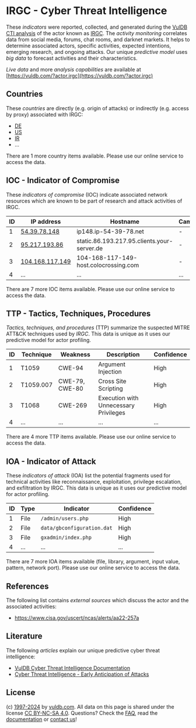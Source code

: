 # IRGC - Cyber Threat Intelligence

These _indicators_ were reported, collected, and generated during the [VulDB CTI analysis](https://vuldb.com/?kb.cti) of the actor known as [IRGC](https://vuldb.com/?actor.irgc). The _activity monitoring_ correlates data from social media, forums, chat rooms, and darknet markets. It helps to determine associated actors, specific activities, expected intentions, emerging research, and ongoing attacks. Our unique _predictive model_ uses _big data_ to forecast activities and their characteristics.

_Live data_ and more _analysis capabilities_ are available at [https://vuldb.com/?actor.irgc](https://vuldb.com/?actor.irgc)

## Countries

These _countries_ are directly (e.g. origin of attacks) or indirectly (e.g. access by proxy) associated with IRGC:

* [DE](https://vuldb.com/?country.de)
* [US](https://vuldb.com/?country.us)
* [IR](https://vuldb.com/?country.ir)
* ...

There are 1 more country items available. Please use our online service to access the data.

## IOC - Indicator of Compromise

These _indicators of compromise_ (IOC) indicate associated network resources which are known to be part of research and attack activities of IRGC.

ID | IP address | Hostname | Campaign | Confidence
-- | ---------- | -------- | -------- | ----------
1 | [54.39.78.148](https://vuldb.com/?ip.54.39.78.148) | ip148.ip-54-39-78.net | - | High
2 | [95.217.193.86](https://vuldb.com/?ip.95.217.193.86) | static.86.193.217.95.clients.your-server.de | - | High
3 | [104.168.117.149](https://vuldb.com/?ip.104.168.117.149) | 104-168-117-149-host.colocrossing.com | - | High
4 | ... | ... | ... | ...

There are 7 more IOC items available. Please use our online service to access the data.

## TTP - Tactics, Techniques, Procedures

_Tactics, techniques, and procedures_ (TTP) summarize the suspected MITRE ATT&CK techniques used by _IRGC_. This data is unique as it uses our predictive model for actor profiling.

ID | Technique | Weakness | Description | Confidence
-- | --------- | -------- | ----------- | ----------
1 | T1059 | CWE-94 | Argument Injection | High
2 | T1059.007 | CWE-79, CWE-80 | Cross Site Scripting | High
3 | T1068 | CWE-269 | Execution with Unnecessary Privileges | High
4 | ... | ... | ... | ...

There are 4 more TTP items available. Please use our online service to access the data.

## IOA - Indicator of Attack

These _indicators of attack_ (IOA) list the potential fragments used for technical activities like reconnaissance, exploitation, privilege escalation, and exfiltration by IRGC. This data is unique as it uses our predictive model for actor profiling.

ID | Type | Indicator | Confidence
-- | ---- | --------- | ----------
1 | File | `/admin/users.php` | High
2 | File | `data/gbconfiguration.dat` | High
3 | File | `gxadmin/index.php` | High
4 | ... | ... | ...

There are 7 more IOA items available (file, library, argument, input value, pattern, network port). Please use our online service to access the data.

## References

The following list contains _external sources_ which discuss the actor and the associated activities:

* https://www.cisa.gov/uscert/ncas/alerts/aa22-257a

## Literature

The following _articles_ explain our unique predictive cyber threat intelligence:

* [VulDB Cyber Threat Intelligence Documentation](https://vuldb.com/?kb.cti)
* [Cyber Threat Intelligence - Early Anticipation of Attacks](https://www.scip.ch/en/?labs.20201022)

## License

(c) [1997-2024](https://vuldb.com/?kb.changelog) by [vuldb.com](https://vuldb.com/?kb.about). All data on this page is shared under the license [CC BY-NC-SA 4.0](https://creativecommons.org/licenses/by-nc-sa/4.0/). Questions? Check the [FAQ](https://vuldb.com/?kb.faq), read the [documentation](https://vuldb.com/?kb) or [contact us](https://vuldb.com/?contact)!
